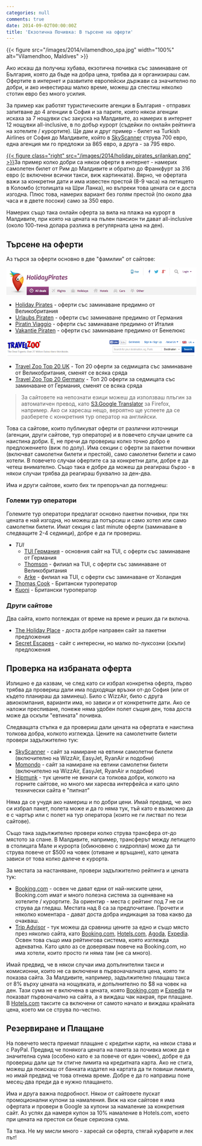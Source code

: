 ```yaml
---
categories: null
comments: true
date: 2014-09-02T00:00:00Z
title: 'Екзотична Почивка: В търсене на оферти'
---
```


{{< figure src="/images/2014/vilamendhoo_spa.jpg" width="100%" alt="Vilamendhoo, Maldives" >}}

Ако искаш да получиш хубава, екзотична почивка със заминаване от България, която да бъде на добра цена, трябва да я организираш сам. Офертите в интернет и развитите европейски държави са значително по добри, и ако инвестираш малко време, можеш да спестиш няколко стотин евро без много усилия. 

За пример как работят туристическите агенции в България - отправих запитване до 4 агенции в София и за парите, които някои агенции искаха за 7 нощувки със закуска на Малдивите, аз намерих в интернет 12 нощувки all-inclusive, в по добър курорт (съдейки по онлайн рейтинга на хотелите / курортите).
Ще дам и друг пример - билет на Turkish Airlines от София до Малдивите, който в [SkyScanner](http://www.skyscanner.net/) струва 700 евро, една агенция ми го предложи за 865 евро, а друга - за 795 евро.

[{{< figure class="right" src="/images/2014/holiday_pirates_srilankan.png" >}}](http://www.holidaypirates.com/flights/cheap-open-jaw-flights-to-maldives-for-only-euro316-up)За пример колко добри са някои оферти в интернет - намерих самолетен билет от Рим до Малдивите и обратно до Франкфурт за 316 евро (с включени всички такси, виж картинката). Вярно, че офертата важи за конкретни дати и има известен престой (8-9 часа) на летищeто в Коломбо (столицата на Шри Ланка), но въпреки това цената си е доста изгодна. Плюс това, намерих вариант без голям престой (по около два часа и в двете посоки) само за 350 евро.

Намерих също така онлайн оферта за вила на плажа на курорт в Малдивите, при която на цената на пълен пансион ти дават all-inclusive (около 100-тина долара разлика в регулярната цена на ден).


## Търсене на оферти

Аз търся за оферти основно в две "фамилии" от сайтове:

<!--more-->

![Holiday Pirates](/images/2014/holiday_pirates.png)

  * [Holiday Pirates](http://www.holidaypirates.com/) - оферти със заминаване предимно от Великобритания
  * [Urlaubs Piraten](http://www.urlaubspiraten.de/) - оферти със заминаване предимно от Германия
  * [Piratin Viaggio](http://www.piratinviaggio.it/) - оферти със заминаване предимно от Италия
  * [Vakantie Piraten](http://www.vakantiepiraten.nl/) - оферти със заминаване предимно от Бенелюкс

![TravelZoo](/images/2014/travelzoo.png)

* [Travel Zoo Top 20 UK](http://www.travelzoo.com/uk/top20/) - Топ 20 оферти за седмицата със заминаване от Великобритания, сменят се всяка сряда
* [Travel Zoo Top 20 Germany](http://www.travelzoo.com/de/top20/) - Топ 20 оферти за седмицата със заминаване от Германия, сменят се всяка сряда 

> За сайтовете на непознати езици можеш да използваш плъгин за автоматичен превод, като [S3.Google Translator](https://addons.mozilla.org/en-US/firefox/addon/s3google-translator/) за Firefox, например. Ако си харесаш нещо, вероятно ще успеете да се разберете с конкретния тур оператор на английски.

Това са сайтове, които публикуват оферти от различни източници (агенции, други сайтове, тур оператори) и в повечето случаи цените са наистина добри. Е, не пречи да провериш колко точно добро е предложението (виж по долу). Има секции с оферти за пакетни почивки (включват самолетни билети и престой), само самолетни билети и само хотели. В повечето случаи офертите са за конкретни дати, добре е да четеш внимателно. Също така е добре да можеш да реагираш бързо - в някои случаи трябва да реагираш буквално за ден-два.

Има и други сайтове, които бих ти препоръчал да погледнеш:

### Големи тур оператори

Големите тур оператори предлагат основно пакетни почивки, при тях цената е най изгодна, но можеш да потърсиш и само хотел или само самолетни билети. Имат секция с last minute оферти (заминаване в следващите 2-4 седмици), добре е да ги провериш.

* *TUI*
  * [TUI Германия](http://www.tui.com/) - основния сайт на TUI, с оферти със заминаване от Германия
  * [Thomson](http://www.thomson.co.uk/) - филиал на TUI, с оферти със заминаване от Великобритания
  * [Arke](http://www.arke.nl) - филиал на TUI, с оферти със заминаване от Холандия
* [Thomas Cook](http://www.thomascook.com/) - Британски туроператор
* [Kuoni](http://www.kuoni.co.uk/) - Британски туроператор

### Други сайтове

Два сайта, които поглеждах от време на време и реших да ги включа.

* [The Holiday Place](http://holidayplace.co.uk/) - доста добре направен сайт за пакетни предложения
* [Secret Escapes](http://www.secretescapes.com) - сайт с интересни, но малко по-луксозни (скъпи) предложения

## Проверка на избраната оферта

Излишно е да казвам, че след като си избрал конкретна оферта, първо трябва да провериш дали има подходящи връзки от-до София (или от където планираш да заминеш). Било с WizzAir, било с друга авиокомпания, варианти има, но зависи и от конкретните дати. Ако се наложи преспиване, понеже няма удобен полет същия ден, това доста може да оскъпи "евтината" почивка.

Следващата стъпка е да провериш дали цената на офертата е наистина толкова добра, колкото изглежда. Цените на самолетните билети провери задължително тук:

* [SkyScanner](http://www.skyscanner.net/) - сайт за намиране на евтини самолетни билети (включително на WizzAir, EasyJet, RyanAir и подобни)
* [Momondo](http://www.momondo.com/) - сайт за намиране на евтини самолетни билети (включително на WizzAir, EasyJet, RyanAir и подобни)
* [Hipmunk](http://www.hipmunk.com/) - тук цените не винаги са толкова добри, колкото на горните сайтове, но много ми харесва интерфейса и като цяло технически сайта е "пипнат"

Няма да се учудя ако намериш и по добри цени. Имай предвид, че ако си избрал пакет, полета може и да го няма тук, тъй като е възможно да е с чартър или с полет на тур оператора (които не ги листват по тези сайтове). 

Също така задължително провери колко струва трансфера от-до мястото за спане. В Малдивите, например, трансферът между летището в столицата Мале и курорта (обикновено с хидроплан) може да ти струва повече от $500 на човек (отиване и връщане), като цената зависи от това колко далече е курорта.

За местата за настаняване, провери задължително рейтинга и цената тук:

* [Booking.com](http://www.booking.com/) - освен че дават едни от най-ниските цени, Booking.com имат и много полезна система за оценяване на хотелите / курортите. За ориентир - места с рейтинг под 7 не си струва да гледаш. Местата над 8 са за предпочитане. Прочети и няколко коментара - дават доста добра индикация за това какво да очакваш.
* [Trip Advisor](http://www.tripadvisor.com/) - тук можеш да сравниш цените за едно и също място през няколко сайта, като [Booking.com](http://www.booking.com/), [Hotels.com](http://www.hotels.com/), [Agoda](http://www.agoda.com/), [Expedia](http://www.expedia.com/). Освен това също има рейтингова система, която изглежда адекватна. Като цяло аз се доверявам повече на Booking.com, но има хотели, които просто ги няма там (не са много).

Имай предвид, че в някои случаи има допълнителни такси и комисионни, които не са включени в първоначалната цена, която ти показва сайта. За Малдивите, например, задължително плащаш такса от 8% върху цената на нощувката, и допълнително по $8 на човек на ден. Тази сума не е включена в цената, която [Booking.com](http://www.booking.com/) и [Expedia](http://www.expedia.com/) ти показват първоначално на сайта, а я виждаш чак накрая, при плащане. В [Hotels.com](http://www.hotels.com/) таксите са включени от самото начало и виждаш крайната цена, което ми се струва по-честно.

## Резервиране и Плащане

На повечето места приемат плащане с кредитни карти, на някои става и с PayPal. Предвид че понякога цената на пакета за почивка може да е значителна сума (особено като е за повече от един човек), добре е да провериш дали ще ти стигне лимита на кредитната карта. Ако не стига, можеш да поискаш от банката издател на картата да ти повиши лимита, но имай предвид че това отнема време. Добре е да го направиш поне месец-два преди да е нужно плащането.

Има и друга важна подробност. Някои от сайтовете пускат промоционални купони за намаления. Виж на кои сайтове я има офертата и провери в Google за купони за намаление за конкретния сайт. Аз успях да намеря купон за 10% намаление в Hotels.com, което при цената на престоя си беше сериозна сума.

Та така. Не му мисли много - харесай си оферта, стягай куфарите и лек път! 
